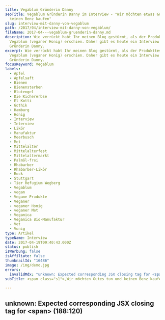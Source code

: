 ```yaml
---
title: Vegablum Gründerin Danny
seoTitle: Vegablum Gründerin Danny im Interview - "Wir möchten etwas Gutes tun,
  keinen Benz kaufen"
slug: interview-mit-danny-von-vegablum
path: /2017/04/interview-mit-danny-von-vegablum/
fileName: 2017-04---vegablum-gruenderin-danny.md
description: Wie verrückt habt Ihr meinen Blog gestürmt, als der Produkttest zu
  Vegablum (veganer Honig) erschien. Daher gibt es heute ein Interview mit
  Gründerin Danny.
excerpt: Wie verrückt habt Ihr meinen Blog gestürmt, als der Produkttest zu
  Vegablum (veganer Honig) erschien. Daher gibt es heute ein Interview mit
  Gründerin Danny.
focusKeyword: Vegablum
labels:
  - Apfel
  - Apfelsaft
  - Bienen
  - Bienensterben
  - Blutengel
  - Die Kichererbse
  - El Kotti
  - Gothik
  - Hamburg
  - Honig
  - Interview
  - Interview
  - Likör
  - Manufaktur
  - Meerbusch
  - Met
  - Mittelalter
  - Mittelalterfest
  - Mittelaltermarkt
  - Palmöl-frei
  - Rhabarber
  - Rhabarber-Likör
  - Rock
  - Stuttgart
  - Tier Refugium Wegberg
  - Vegablum
  - vegan
  - Vegane Produkte
  - Veganer
  - veganer Honig
  - veganer Met
  - Veganica
  - Veganica Bio-Manufaktur
  - Vet
  - Vonig
type: Artikel
typeName: Interview
date: 2017-04-19T09:40:43.000Z
status: publish
isWerbung: false
isAffiliate: false
thumbnailId: "16486"
image: /img/demo.jpg
errors:
  invalidMdx: "unknown: Expected corresponding JSX closing tag for <span> (188:120)"
subTitle: <span class="s1">„Wir möchten Gutes tun und keinen Benz kaufen“</span>
  
---
```


## unknown: Expected corresponding JSX closing tag for &lt;span> (188:120)

<!--
![Vegablum](http://cardamonchai.com/wp-content/uploads/2017/04/34095028076_7be27a02bd_z-640x480.jpg)

**Was genau [Vonig](/2017/04/veganer-honig-vegablum/) ist und wie der
[vegane Honig](/2014/10/honig-das-ist-jetzt-aber-wirklich-ubertrieben-oder/)
hergestellt wird, habe ich Euch vor Kurzem schon verraten. Jetzt habe ich mich
mit der Gründerin der veganen Manufaktur Vegablum zum Interview verabredet.**

Weil mein Artikel über Dannys Produkte so gut angekommen ist und auch ich gerne
noch mehr über Vonig und VET (Veganer ElfenTrunk) erfahren möchte, habe ich mich
entschieden, sie um ein Interview zu bitten. Sie hat zugesagt und wie Ihr Euch
vielleicht schon vorstellen könnt, habe ich sie nicht nur über ihre Arbeit
befragt.

**Anne:** Hallo Danny! Wie geht es Dir? Wie war Dein Tag bis jetzt?

**Danny:** Hallo Anne, vielen Dank erstmal für die tolle Idee mit dem Interview.
Bisher war mein Tag recht entspannt. Über die Ostertage kommen nicht so viele
E-Mails rein, aber etwas gibt es natürlich immer zu tun. Zum Beispiel die vielen
Bestellungen versandfertig machen, Facebook-Werbung machen und Firmen
anschreiben.

**Anne:** Du stellst ja unter anderem auch zahlreiche saisonale Produkte her.
Woran arbeitest Du gerade?

## „Derzeit wird der Rhabarber-Likör angesetzt“

![Vegablum](http://cardamonchai.com/wp-content/uploads/2017/04/33978181982_8939f846ae_z-640x480.jpg)

<p class="p1"> __

**Danny:** Nein, eine Heimat habe ich in dem Sinne nicht, ich war schon überall
und nirgends. Unter anderem habe ich auch schon fünf Jahre in Irland und sechs
Monate in Australien gelebt.

**Anne:** Wie bist Du auf die Idee gekommen, veganen Honig und Met herzustellen?

**Danny:** Einerseits habe ich den Met vermisst. Den habe ich immer super gerne
getrunken, gerade auf Mittelalter-Märkten beim Lagern. Der fiel ja durch meine
Umstellung auf vegan weg, also habe ich mich schlau gemacht. Als erstes musste
eine vegane Honig-Alternative her. Irgendwann bin ich auf Löwenzahnhonig
gestoßen. Von da an nahm alles seinen Lauf. Wir haben viel herumexperimentiert
und verschiedene Sorten entwickelt. Als der Vonig dann fertig war, haben wir
daraus den VET produziert.

Weitere wichtige Punkte sind das
[Bienensterben](/2014/10/honig-das-ist-jetzt-aber-wirklich-ubertrieben-oder/)
und die Massenproduktion von Honig. Das wird ein immer größeres Thema, das man
nicht außer Acht lassen sollte. Durch unsere Produkte können wir die Menschen
gleich an unseren Ständen darüber aufklären und zum Nachdenken anregen.

## Danny lebt seit vier Jahren vegan

![Vegablum](http://cardamonchai.com/wp-content/uploads/2017/04/33324281293_352b7c52fa_z-640x360.jpg)

**Anne:** Du lebst seit vier Jahren vegan. Vor Kurzem war Dein Jubiläum.
Herzlichen Glückwunsch dazu! Wie kam es bei Dir zu der Umstellung? Was war der
Auslöser?

**Danny:** Vielen Dank! Ausgelöst haben das einfach die vielen Informationen auf
Facebook, Videos, Reportagen, die Freunde geteilt haben. Ich begann zu
recherchieren und konnte es einfach nicht mit meinem Gewissen vereinbaren, trotz
all des Wissens weiter tierische Produkte zu konsumieren.

**Anne:** Hast Du Dich vorher vegetarisch ernährt?

**Danny:** Nein, halbe Sachen mache ich nicht (lacht).

**Anne:** Hast Du inzwischen Mitarbeiter bei Vegablum, oder machst Du immer noch
alles komplett in Eigenregie?

## "Wir haben ein Netzwerk aus Manufakturen"

**Danny:** Mein Freund Stephan hilft mir sehr viel beim Verpacken, beim Lager,
bei den Veranstaltungen und unterstützt mich bei fast allem. Alleine würde es
gar nicht funktionieren. Unser Freund Heino macht die Akquise für uns.

Hinzukommt ein kleines Netzwerk aus anderen Manufakturen und Veganer/innen. In
der veganen Szene hilft man sich ja immer untereinander. Wir haben alle das
gleiche Ziel, das ist wirklich schön. André von der _Veganica_ _Bio-Manufaktur_
ist zum Beispiel Fotograf und hilft uns dabei, unsere vielen Produkte zu
fotografieren und auch sonst stehen uns er und seine Frau Nicole immer zur
Seite. Das kleine Lädchen _Die Kichererbse_ in Stuttgart unterstützt uns fleißig
bei der Werbung. Ich könnte das unendlich fortführen und ich bin froh, dass wir
soviel Zuspruch bekommen.

**Anne:** Was steckt alles drin im Vonig?

**Danny:** Apfelsaft, Wasser oder Blüten-Auszug und Zucker sowie verschiedene
Gewürze wie zum Beispiel Ceylon-Zimt oder Bourbon-Vanille.

**Anne:** Woher beziehst Du Deine Zutaten?

## Zutaten in Bio-Qualität

**Danny:** Das Obst, sprich, die Kirschen, Erdbeeren und Apfelsaft, kaufen wir,
wie schon angesprochen, soweit es geht aus der Region. Die Blüten pflücke ich
nicht mehr selbst. Das wäre auch gar nicht möglich, wenn ich irgendwann mal
wirklich von der Firma leben möchte. Ich beziehe sie zusammen mit den Gewürzen
in Bio-Qualität.

**Anne:** Ihr selbst habt aber noch keine Bio-Zertifizierung?

Danny: Nein, das konnten wir bisher finanziell und technisch nicht realisieren.
Es ist aber für die Zukunft auf jeden Fall geplant, schon allein um weitere
Absatzmöglichkeiten zu haben.

**Anne:** Du liebst Mittelaltermärkte und -Feste. Daher kommt ja auch Dein Bezug
zum Met. Besuchst Du regelmäßig welche?

**Danny:** Ja genau. Früher bin ich dort sehr gerne und häufig hingegangen,
heute nicht mehr so oft. Als ich dann vegan wurde, war es anfangs auch
unangenehm, das ganze Fleisch und die Felle zu riechen. Mittlerweile hält aber
auch dort langsam der Veganismus Einzug. Es gibt zum Beispiel vegane
Falafelstände und hoffentlich auch bald unseren VET.

**Anne:** Wie kommt es, dass eine derart dunkle Zeit wie das Mittelalter heute
so eine große Faszination auf viele Menschen ausübt?

## „Am Lagerfeuer herrscht entspannte Stimmung“

![Vegablum](http://cardamonchai.com/wp-content/uploads/2017/04/34095028806_d6a53428d0_z-640x360.jpg)

**Danny:** Ich weiß nicht, ob es auf den Märkten wirklich so zugeht, wie zu
früheren Zeiten. Dort herrscht einfach eine entspannte Atmosphäre. Es gibt viele
Lagerfeuer, es wird gesungen und alle kommen gut miteinander aus. Außerdem denke
ich, es ist einfach immer spannend, etwas über die Vergangenheit zu erfahren.
Wie haben unsere Vorfahren gelebt? Wie konnte sich die Menschheit in so eine
schreckliche Richtung entwickeln?

**Anne:** Wenn Du auf einen Mittelaltermarkt gehst, bis Du dann auch gewandet?

**Danny:** Seitdem ich vegan lebe, mit ein paar Freunden den Verein _Veganice
e.V._ gegründet habe und dann auch noch die Firma dazu kam, habe ich kaum noch
Zeit auf Mittelaltermärkte zu gehen. Früher beim Lagern habe ich Gewandung
getragen. Das habe ich auch als Besucherin hin und wieder gemacht, dann gab es
ermäßigten Eintritt.

**Anne:** In den Gewändern und Accessoires stecken ja gerne mal tierische
Bestandteile wie Leder, Fell oder Federn. Wie gehst Du damit um? Schneiderst Du
einfach alles selbst?

**Danny:** Scheidern? Nein, sowas kann ich nicht (lacht). Wenn die Saison jetzt
wieder losgeht, werde ich nach Alternativen suchen, die Kleidung selbst besteht
ja meist aus Leinen, es ist oft eben nur das Zubehör, das dann aus Leder, Fell
oder Horn ist. Hier ist sicher noch Bedarf für vegane Alternativen. Das ist
definitiv eine Marktlücke.

**Anne:** Beschäftigst Du Dich inzwischen hauptberuflich mit Deinem Geschäft,
oder hast Du noch ein zweites Standbein?

**Danny:** Ja, das füllt meinen Tag komplett aus, ich bräuchte eher noch mehr
Zeit!

**Anne:** Hast Du eine Lieblingsband?

## Rock und Gothik

![Vegablum](http://cardamonchai.com/wp-content/uploads/2017/04/tierschutz_d8da7c37a49754d9f1c4d3d3711e80db-640x301.jpg "Tierschutz ist Danny besonders wichtig")

**Danny:** _Blutengel_ , aber musiktechnisch höre ich von Rock über Gothic sehr
viel.

**Anne:** Warum ist es Dir so wichtig, dass Lebensmittel und Pflegeprodukte
nicht nur vegan und frei von Tierversuchen, sondern zudem auch noch Palmöl-frei
sind?

**Danny:** Dass
[für Palmöl Regenwälder abgeholzt](/andere-blogs/auf-palmoel-besser-verzichten/)
und Tiere und Menschen vertrieben werden, ist ja schon seit einiger Zeit bekannt
und das wollen wir einfach nicht unterstützen.

**Anne:** Sehr gut. Vervollständige diesen Satz: „Die Zukunft ist vegan, weil…“

**Danny:** „…es sonst keine Zukunft gibt.“

**Anne:** Wie lautet Dein Motto?

**Danny:** Wer kämpft, kann verlieren. Wer nicht kämpft, hat schon verloren.

**Anne:** Welches ist Deine liebste VET- beziehungsweise Deine liebste
Vonig-Sorte?

**Danny:** Das ist schwer zu sagen, weil sie sind ja alle superlecker sind. Wenn
ich mich entscheiden müsste, würde ich sagen VET Vanille und Vonig
Löwenzahn-Vanille.

**Anne:** Bis jetzt gibt aus dem Hause Vegablum, Vonig, VET und verschiedene
leckere Likörchen. Wie sehen die Pläne für die Zukunft aus? Wird es weitere
Produkte geben?

## "Wir wollen ein umfassendes Sortiment anbieten"

![Vegablum](http://cardamonchai.com/wp-content/uploads/2017/04/die-fleissigen-bluemchen_8177f6dec4fedcb72de3a52aad62321d-640x301.jpg "Danny, Stephan und Heino - Die fleißigen Blümchen von Vegablum")

**Danny:** Es gibt außerdem auch noch Fruchtaufstrich aus unserem Apfelsaft. Wir
wollen ein umfassendes Sortiment anbieten. Das schließt auch mit ein, dass wir
mit anderen kleinen veganen Manufakturen zusammen arbeiten und deren Produkte in
unseren Shop aufnehmen möchten.

Außerdem möchten wir natürlich wachsen und noch weiter raus gehen in die Läden
und Supermärkte. Wir möchten unsere leckeren Produkte einfach für alle Menschen
zugänglich machen. Der Markt für vegane Honig- und Met-Alternativen ist noch ein
sehr kleiner Nischenmarkt. Das große Geld werde ich damit nicht machen, das will
ich auch gar nicht. Es soll aber zum Leben und um unsere befreundeten Lebenshöfe
zu unterstützen, reichen. Wir möchten etwas Gutes tun, keinen Benz kaufen
(grinst). Daher sind wir derzeit auch auf der Suche nach Investoren. Wir möchten
eine größere Manufaktur hochziehen, um mehr produzieren zu können.

**Anne:** Auf welche Weise setzt sich Vegablum für den Tierschutz ein?

## 10 Prozent der Vegablum-Verkaufserlöse gehen an Lebenshöfe

**Danny:** 10 Prozent aller Verkaufserlöse spenden wir an zwei befreundete
Lebenshöfe. Das _Tier Refugium Wegberg\*_ und den Lebenshof _El Kotti\*_ .
Unsere Freunde dort leben selbst vegan und geben den Tieren ein gutes Zuhause.
Viel ist es noch nicht, aber ich versuche mich so zu engagieren, soweit es meine
Zeit zulässt. So bin ich zum Beispiel früher oft auf Demos und Mahnwachen
unterwegs gewesen. Mit _Vegablum_ stehen wir bald wieder beim _Tier Refugium
Wegberg_ auf einem Sommerfest. Ein Teil der Einnahmen wird dann direkt
gespendet.

**Anne:** Verrätst Du mir ein Rezept?

**Danny:** BBQ Sauce mit Vonig ist toll. Das Rezept und viele andere findest Du
auf unserer Homepage\*. Wenn du mal Lust hast, ein Rezept mit Vonig zu kreieren,
nehmen wir das gerne auch auf.

**Anne:** Das klingt interessant! Und wie lautet Dein Rezept für Deine gute
Laune?

**Danny:** Dafür gibt es eigentlich kein Rezept. Ich versuche, mich nicht von
all dem Elend in der Welt herunterziehen lassen, sondern mich darauf
konzentrieren, etwas zu ändern. Wenn man wieder Menschen von der veganen
Lebensweise begeistern konnte, wenn Menschen unsere Produkte toll finden, das
macht schon gute Laune.

**Anne:** Vielen Dank für das interessante Interview und für Deine Zeit! Es hat
mir großen Spaß gemacht! Ich hoffe, wir bleiben in Kontakt! Melde Dich auf jeden
Fall, sobald es etwas Neues gibt!

**Danny:** Ja das mache ich gerne, lieben Dank für das tolle Gespräch, ich
wünsche dir auch weiterhin noch viel Erfolg mit deinem Blog!

## Fußnoten

- Das Rezept für vegane BBQ Sauce mit Vonig
  [findet Ihr hier](https://vegablum.de/rezepte/bbq-sosse).
- [Hier hat mich Danny auf ihrer Homepage vorgestellt](https://vegablum.de/partner/anne-bloggt-cardamonchai).
- Den Lebenshof El Kotti
  [<span class="s2">findet Ihr hier](https://vegablum.de/partner/lebenshof-el-kotti).
  </span>
- Das Tier Refugium Wegberg
  [<span class="s2">findet Ihr hier](https://www.tier-refugium.de/). </span>
- [Hier geht es](https://vegablum.de) zur Vegablum Homepage.

[Hier gehts zur ULTIMATIVEN VEGANEN FESTIVALLISTEMit Gratis-Download zum ausdrucken](/2015/03/die-ultimative-vegane-festivalliste)

Merken

-->

  